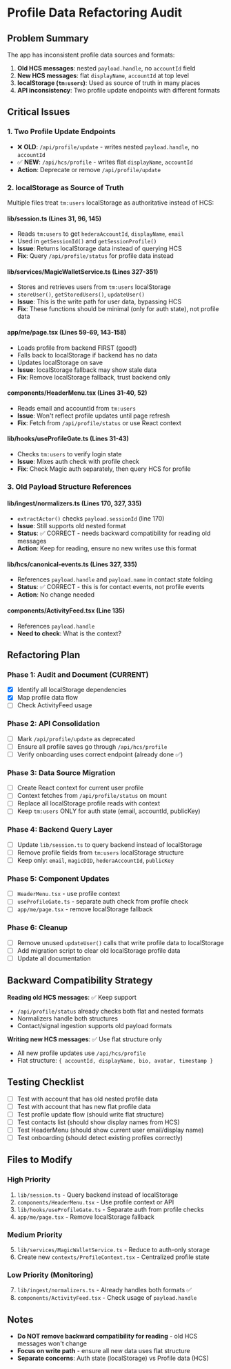 # Profile Data Refactoring Audit

## Problem Summary
The app has inconsistent profile data sources and formats:
1. **Old HCS messages**: nested `payload.handle`, no `accountId` field
2. **New HCS messages**: flat `displayName`, `accountId` at top level
3. **localStorage (`tm:users`)**: Used as source of truth in many places
4. **API inconsistency**: Two profile update endpoints with different formats

## Critical Issues

### 1. Two Profile Update Endpoints
- ❌ **OLD**: `/api/profile/update` - writes nested `payload.handle`, no `accountId`
- ✅ **NEW**: `/api/hcs/profile` - writes flat `displayName`, `accountId`
- **Action**: Deprecate or remove `/api/profile/update`

### 2. localStorage as Source of Truth
Multiple files treat `tm:users` localStorage as authoritative instead of HCS:

#### **lib/session.ts** (Lines 31, 96, 145)
- Reads `tm:users` to get `hederaAccountId`, `displayName`, `email`
- Used in `getSessionId()` and `getSessionProfile()`
- **Issue**: Returns localStorage data instead of querying HCS
- **Fix**: Query `/api/profile/status` for profile data instead

#### **lib/services/MagicWalletService.ts** (Lines 327-351)
- Stores and retrieves users from `tm:users` localStorage
- `storeUser()`, `getStoredUsers()`, `updateUser()`
- **Issue**: This is the write path for user data, bypassing HCS
- **Fix**: These functions should be minimal (only for auth state), not profile data

#### **app/me/page.tsx** (Lines 59-69, 143-158)
- Loads profile from backend FIRST (good!)
- Falls back to localStorage if backend has no data
- Updates localStorage on save
- **Issue**: localStorage fallback may show stale data
- **Fix**: Remove localStorage fallback, trust backend only

#### **components/HeaderMenu.tsx** (Lines 31-40, 52)
- Reads email and accountId from `tm:users`
- **Issue**: Won't reflect profile updates until page refresh
- **Fix**: Fetch from `/api/profile/status` or use React context

#### **lib/hooks/useProfileGate.ts** (Lines 31-43)
- Checks `tm:users` to verify login state
- **Issue**: Mixes auth check with profile check
- **Fix**: Check Magic auth separately, then query HCS for profile

### 3. Old Payload Structure References

#### **lib/ingest/normalizers.ts** (Lines 170, 327, 335)
- `extractActor()` checks `payload.sessionId` (line 170)
- **Issue**: Still supports old nested format
- **Status**: ✅ CORRECT - needs backward compatibility for reading old messages
- **Action**: Keep for reading, ensure no new writes use this format

#### **lib/hcs/canonical-events.ts** (Lines 327, 335)
- References `payload.handle` and `payload.name` in contact state folding
- **Status**: ✅ CORRECT - this is for contact events, not profile events
- **Action**: No change needed

#### **components/ActivityFeed.tsx** (Line 135)
- References `payload.handle`
- **Need to check**: What is the context?

## Refactoring Plan

### Phase 1: Audit and Document (CURRENT)
- [x] Identify all localStorage dependencies
- [x] Map profile data flow
- [ ] Check ActivityFeed usage

### Phase 2: API Consolidation
- [ ] Mark `/api/profile/update` as deprecated
- [ ] Ensure all profile saves go through `/api/hcs/profile`
- [ ] Verify onboarding uses correct endpoint (already done ✅)

### Phase 3: Data Source Migration
- [ ] Create React context for current user profile
- [ ] Context fetches from `/api/profile/status` on mount
- [ ] Replace all localStorage profile reads with context
- [ ] Keep `tm:users` ONLY for auth state (email, accountId, publicKey)

### Phase 4: Backend Query Layer
- [ ] Update `lib/session.ts` to query backend instead of localStorage
- [ ] Remove profile fields from `tm:users` localStorage structure
- [ ] Keep only: `email`, `magicDID`, `hederaAccountId`, `publicKey`

### Phase 5: Component Updates
- [ ] `HeaderMenu.tsx` - use profile context
- [ ] `useProfileGate.ts` - separate auth check from profile check
- [ ] `app/me/page.tsx` - remove localStorage fallback

### Phase 6: Cleanup
- [ ] Remove unused `updateUser()` calls that write profile data to localStorage
- [ ] Add migration script to clear old localStorage profile data
- [ ] Update all documentation

## Backward Compatibility Strategy

**Reading old HCS messages**: ✅ Keep support
- `/api/profile/status` already checks both flat and nested formats
- Normalizers handle both structures
- Contact/signal ingestion supports old payload formats

**Writing new HCS messages**: ✅ Use flat structure only
- All new profile updates use `/api/hcs/profile`
- Flat structure: `{ accountId, displayName, bio, avatar, timestamp }`

## Testing Checklist
- [ ] Test with account that has old nested profile data
- [ ] Test with account that has new flat profile data
- [ ] Test profile update flow (should write flat structure)
- [ ] Test contacts list (should show display names from HCS)
- [ ] Test HeaderMenu (should show current user email/display name)
- [ ] Test onboarding (should detect existing profiles correctly)

## Files to Modify

### High Priority
1. `lib/session.ts` - Query backend instead of localStorage
2. `components/HeaderMenu.tsx` - Use profile context or API
3. `lib/hooks/useProfileGate.ts` - Separate auth from profile checks
4. `app/me/page.tsx` - Remove localStorage fallback

### Medium Priority
5. `lib/services/MagicWalletService.ts` - Reduce to auth-only storage
6. Create new `contexts/ProfileContext.tsx` - Centralized profile state

### Low Priority (Monitoring)
7. `lib/ingest/normalizers.ts` - Already handles both formats ✅
8. `components/ActivityFeed.tsx` - Check usage of `payload.handle`

## Notes
- **Do NOT remove backward compatibility for reading** - old HCS messages won't change
- **Focus on write path** - ensure all new data uses flat structure
- **Separate concerns**: Auth state (localStorage) vs Profile data (HCS)
